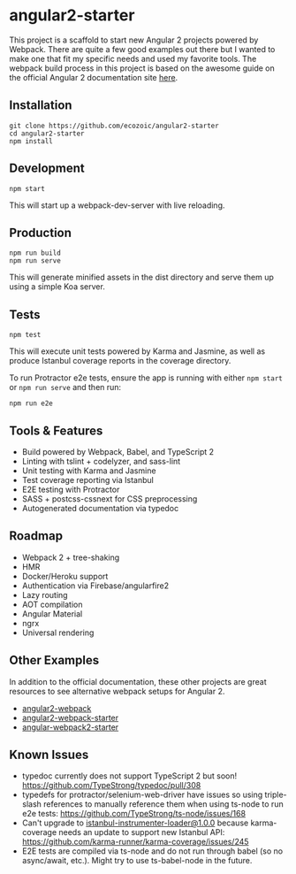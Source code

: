 # angular2-starter

This project is a scaffold to start new Angular 2 projects powered by Webpack. There are quite a few good examples out there but I wanted to make one that fit my specific needs and used my favorite tools. The webpack build process in this project is based on the awesome guide on the official Angular 2 documentation site [here](https://angular.io/docs/ts/latest/guide/webpack.html).

## Installation
```
git clone https://github.com/ecozoic/angular2-starter
cd angular2-starter
npm install
```

## Development
```
npm start
```

This will start up a webpack-dev-server with live reloading.

## Production
```
npm run build
npm run serve
```

This will generate minified assets in the dist directory and serve them up using a simple Koa server.

## Tests
```
npm test
```

This will execute unit tests powered by Karma and Jasmine, as well as produce Istanbul coverage reports in the coverage directory.

To run Protractor e2e tests, ensure the app is running with either ```npm start``` or ```npm run serve``` and then run:
```
npm run e2e
```

## Tools & Features
* Build powered by Webpack, Babel, and TypeScript 2
* Linting with tslint + codelyzer, and sass-lint
* Unit testing with Karma and Jasmine
* Test coverage reporting via Istanbul
* E2E testing with Protractor
* SASS + postcss-cssnext for CSS preprocessing
* Autogenerated documentation via typedoc

## Roadmap
* Webpack 2 + tree-shaking
* HMR
* Docker/Heroku support
* Authentication via Firebase/angularfire2
* Lazy routing
* AOT compilation
* Angular Material
* ngrx
* Universal rendering

## Other Examples
In addition to the official documentation, these other projects are great resources to see alternative webpack setups for Angular 2.
* [angular2-webpack](https://github.com/preboot/angular2-webpack)
* [angular2-webpack-starter](https://github.com/AngularClass/angular2-webpack-starter)
* [angular-webpack2-starter](https://github.com/qdouble/angular-webpack2-starter)

## Known Issues
* typedoc currently does not support TypeScript 2 but soon! https://github.com/TypeStrong/typedoc/pull/308
* typedefs for protractor/selenium-web-driver have issues so using triple-slash references to manually reference them when using ts-node to run e2e tests: https://github.com/TypeStrong/ts-node/issues/168
* Can't upgrade to istanbul-instrumenter-loader@1.0.0 because karma-coverage needs an update to support new Istanbul API: https://github.com/karma-runner/karma-coverage/issues/245
* E2E tests are compiled via ts-node and do not run through babel (so no async/await, etc.). Might try to use ts-babel-node in the future.